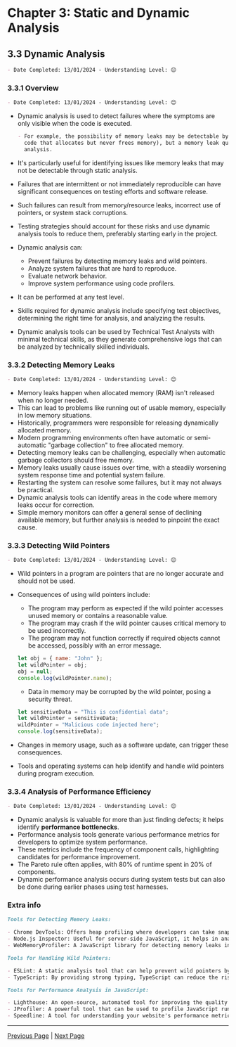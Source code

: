# Chapter 3: Static and Dynamic Analysis

## 3.3 Dynamic Analysis

```markdown
- Date Completed: 13/01/2024 - Understanding Level: 😊
```

### 3.3.1 Overview

```markdown
- Date Completed: 13/01/2024 - Understanding Level: 😊
```

- Dynamic analysis is used to detect failures where the symptoms are only visible when the code is
  executed.

  ```markdown
  - For example, the possibility of memory leaks may be detectable by static analysis (finding
    code that allocates but never frees memory), but a memory leak quickly detectable with dynamic
    analysis.
  ```

- It's particularly useful for identifying issues like memory leaks that may not be detectable through static analysis.
- Failures that are intermittent or not immediately reproducible can have significant consequences on testing efforts and software release.
- Such failures can result from memory/resource leaks, incorrect use of pointers, or system stack corruptions.
- Testing strategies should account for these risks and use dynamic analysis tools to reduce them, preferably starting early in the project.
- Dynamic analysis can:
  - Prevent failures by detecting memory leaks and wild pointers.
  - Analyze system failures that are hard to reproduce.
  - Evaluate network behavior.
  - Improve system performance using code profilers.
- It can be performed at any test level.
- Skills required for dynamic analysis include specifying test objectives, determining the right time for analysis, and analyzing the results.
- Dynamic analysis tools can be used by Technical Test Analysts with minimal technical skills, as they generate comprehensive logs that can be analyzed by technically skilled individuals.

### 3.3.2 Detecting Memory Leaks

```markdown
- Date Completed: 13/01/2024 - Understanding Level: 😊
```

- Memory leaks happen when allocated memory (RAM) isn't released when no longer needed.
- This can lead to problems like running out of usable memory, especially in low memory situations.
- Historically, programmers were responsible for releasing dynamically allocated memory.
- Modern programming environments often have automatic or semi-automatic "garbage collection" to free allocated memory.
- Detecting memory leaks can be challenging, especially when automatic garbage collectors should free memory.
- Memory leaks usually cause issues over time, with a steadily worsening system response time and potential system failure.
- Restarting the system can resolve some failures, but it may not always be practical.
- Dynamic analysis tools can identify areas in the code where memory leaks occur for correction.
- Simple memory monitors can offer a general sense of declining available memory, but further analysis is needed to pinpoint the exact cause.

### 3.3.3 Detecting Wild Pointers

```markdown
- Date Completed: 13/01/2024 - Understanding Level: 😊
```

- Wild pointers in a program are pointers that are no longer accurate and should not be used.
- Consequences of using wild pointers include:

  - The program may perform as expected if the wild pointer accesses unused memory or contains a reasonable value.
  - The program may crash if the wild pointer causes critical memory to be used incorrectly.
  - The program may not function correctly if required objects cannot be accessed, possibly with an error message.

  ```javascript
  let obj = { name: "John" };
  let wildPointer = obj;
  obj = null;
  console.log(wildPointer.name);
  ```

  - Data in memory may be corrupted by the wild pointer, posing a security threat.

  ```javascript
  let sensitiveData = "This is confidential data";
  let wildPointer = sensitiveData;
  wildPointer = "Malicious code injected here";
  console.log(sensitiveData);
  ```

- Changes in memory usage, such as a software update, can trigger these consequences.
- Tools and operating systems can help identify and handle wild pointers during program execution.

### 3.3.4 Analysis of Performance Efficiency

```markdown
- Date Completed: 13/01/2024 - Understanding Level: 😊
```

- Dynamic analysis is valuable for more than just finding defects; it helps identify **performance bottlenecks**.
- Performance analysis tools generate various performance metrics for developers to optimize system performance.
- These metrics include the frequency of component calls, highlighting candidates for performance improvement.
- The Pareto rule often applies, with 80% of runtime spent in 20% of components.
- Dynamic performance analysis occurs during system tests but can also be done during earlier phases using test harnesses.

### Extra info

```markdown
Tools for Detecting Memory Leaks:

- Chrome DevTools: Offers heap profiling where developers can take snapshots of the memory and compare them over time to detect leaks.
- Node.js Inspector: Useful for server-side JavaScript, it helps in analyzing memory usage and detecting leaks.
- WebMemoryProfiler: A JavaScript library for detecting memory leaks in web applications.
```

```markdown
Tools for Handling Wild Pointers:

- ESLint: A static analysis tool that can help prevent wild pointers by identifying potential issues in the code.
- TypeScript: By providing strong typing, TypeScript can reduce the risk of wild pointers in JavaScript applications.
```

```markdown
Tools for Performance Analysis in JavaScript:

- Lighthouse: An open-source, automated tool for improving the quality of web pages. It audits performance, accessibility, and more.
- JProfiler: A powerful tool that can be used to profile JavaScript running on the JVM.
- Speedline: A tool for understanding your website's performance metrics.
```

---

[Previous Page](3.2-static-analysis.md) | [Next Page](../4-quality-characteristics-for-technical-testing/4.1-introduction.md)
